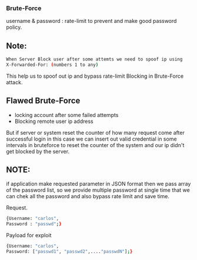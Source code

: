### Brute-Force 
username & password : rate-limit to prevent and make good password policy.

## Note:
```bash
When Server Block user after some attemts we need to spoof ip using 
X-Forwarded-For: (numbers 1 to any) 
```
This help us to spoof out ip and bypass rate-limit Blocking in Brute-Force attack.

## Flawed Brute-Force
 * locking account after some failed attempts
 * Blocking remote user ip address

But if server or system reset the counter of how many request come after successful login 
in this case we can insert out valid credential in some intervals in bruteforce to reset the counter of the system and our ip didn't get blocked by the server.

## NOTE:
if application make requested parameter in JSON format then we pass array of the password list, so we provide multiple password at single time that we can chek all the password and also bypass rate limit and save time.

Request.
```bash
{Username: "carlos",
Password : "passwd";}
```
 Payload for exploit
 ```bash
 {Username: "carlos",
 Password: ["passwd1", "passwd2",...."passwdN"];}
 ```
 
 